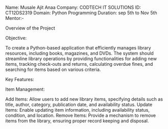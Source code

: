 Name: Musale Ajit Anaa
Company: CODTECH IT SOLUTIONS
ID: CT12DS2319
Domain: Python Programming
Duration: sep 5th to Nov 5th
Mentor:-

Overview of the Project

Objective:

To create a Python-based application that efficiently manages library resources, including books, magazines, and DVDs. The system should streamline library operations by providing functionalities for adding new items, tracking check-outs and returns, calculating overdue fines, and searching for items based on various criteria.

Key Features:

Item Management:

Add Items: Allow users to add new library items, specifying details such as title, author, category, publication date, and availability status.
Update Items: Enable updating item information, including availability status, condition, and location.
Remove Items: Provide a mechanism to remove items from the library, ensuring proper record keeping and disposal.


